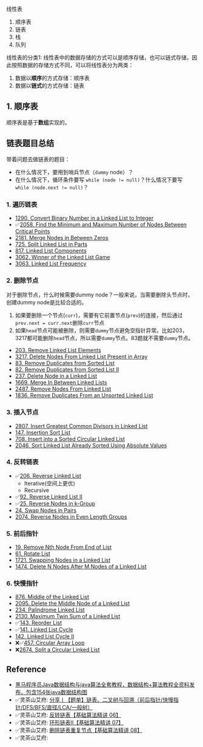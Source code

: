 线性表
1. 顺序表
2. 链表
3. 栈
4. 队列

线性表的分类1: 线性表中的数据存储的方式可以是顺序存储，也可以链式存储，因此按照数据的存储方式不同，可以将线性表分为两类：
1. 数据以**顺序**的方式存储：顺序表
2. 数据以**链式**的方式存储：链表

## 1. 顺序表
顺序表是基于**数组**实现的。


## 链表题目总结
带着问题去做链表的题目：
* 在什么情况下，要用到哨兵节点（`dummy` node）？
* 在什么情况下，循环条件要写 `while (node != null)`？什么情况下要写 `while (node.next != null)`？


### 1. 遍历链表
* [1290. Convert Binary Number in a Linked List to Integer](https://leetcode.com/problems/convert-binary-number-in-a-linked-list-to-integer/description/)
* ✅[2058. Find the Minimum and Maximum Number of Nodes Between Critical Points](https://leetcode.com/problems/find-the-minimum-and-maximum-number-of-nodes-between-critical-points/description/)
* [2181. Merge Nodes in Between Zeros](https://leetcode.com/problems/merge-nodes-in-between-zeros/description/)
* [725. Split Linked List in Parts](https://leetcode.com/problems/split-linked-list-in-parts/description/)
* [817. Linked List Components](https://leetcode.com/problems/linked-list-components/description/)
* [3062. Winner of the Linked List Game](https://leetcode.com/problems/winner-of-the-linked-list-game/description/)
* [3063. Linked List Frequency](https://leetcode.com/problems/linked-list-frequency/description/)


### 2. 删除节点
对于删除节点，什么时候需要dummy node？一般来说，当需要删除头节点时，创建dummy node是比较合适的。

1. 如果要删除一个节点(`curr`)，需要有它前置节点(`prev`)的连接，然后通过 `prev.next = curr.next`删除`curr`节点
2. 如果`head`节点可能被删除，则需要`dummy`节点避免空指针异常。比如203，3217都可能删除`head`节点，所以需要`dummy`节点。83题就不需要`dummy`节点。

* [203. Remove Linked List Elements](https://leetcode.com/problems/remove-linked-list-elements/description/)
* [3217. Delete Nodes From Linked List Present in Array](https://leetcode.com/problems/delete-nodes-from-linked-list-present-in-array/description/)
* [83. Remove Duplicates from Sorted List](https://leetcode.com/problems/remove-duplicates-from-sorted-list/description/)
* [82. Remove Duplicates from Sorted List II](https://leetcode.com/problems/remove-duplicates-from-sorted-list-ii/description/)
* [237. Delete Node in a Linked List](https://leetcode.com/problems/delete-node-in-a-linked-list/description/)
* [1669. Merge In Between Linked Lists](https://leetcode.com/problems/merge-in-between-linked-lists/description/)
* [2487. Remove Nodes From Linked List](https://leetcode.com/problems/remove-nodes-from-linked-list/description/)
* [1836. Remove Duplicates From an Unsorted Linked List](https://leetcode.com/problems/remove-duplicates-from-an-unsorted-linked-list/description/)


### 3. 插入节点
* [2807. Insert Greatest Common Divisors in Linked List](https://leetcode.com/problems/insert-greatest-common-divisors-in-linked-list/description/)
* [147. Insertion Sort List](https://leetcode.com/problems/insertion-sort-list/description/)
* [708. Insert into a Sorted Circular Linked List](https://leetcode.com/problems/insert-into-a-sorted-circular-linked-list/description/)
* [2046. Sort Linked List Already Sorted Using Absolute Values](https://leetcode.com/problems/sort-linked-list-already-sorted-using-absolute-values/description/)


### 4. 反转链表
* ✅[206. Reverse Linked List](https://leetcode.com/problems/reverse-linked-list/description/)
  * Iterative(空间上更优)
  * Recursive
* ✅[92. Reverse Linked List II](https://leetcode.com/problems/reverse-linked-list-ii/description/)
* ✅[25. Reverse Nodes in k-Group](https://leetcode.com/problems/reverse-nodes-in-k-group/description/)
* [24. Swap Nodes in Pairs](https://leetcode.com/problems/swap-nodes-in-pairs/description/)
* [2074. Reverse Nodes in Even Length Groups](https://leetcode.com/problems/reverse-nodes-in-even-length-groups/description/)


### 5. 前后指针
* [19. Remove Nth Node From End of List](https://leetcode.com/problems/remove-nth-node-from-end-of-list/)
* [61. Rotate List](https://leetcode.com/problems/rotate-list/description/)
* [1721. Swapping Nodes in a Linked List](https://leetcode.com/problems/swapping-nodes-in-a-linked-list/description/)
* [1474. Delete N Nodes After M Nodes of a Linked List](https://leetcode.com/problems/delete-n-nodes-after-m-nodes-of-a-linked-list/description/)


### 6. 快慢指针
* [876. Middle of the Linked List](https://leetcode.com/problems/middle-of-the-linked-list/)
* [2095. Delete the Middle Node of a Linked List](https://leetcode.com/problems/delete-the-middle-node-of-a-linked-list/description/)
* [234. Palindrome Linked List](https://leetcode.com/problems/palindrome-linked-list/)
* [2130. Maximum Twin Sum of a Linked List](https://leetcode.com/problems/maximum-twin-sum-of-a-linked-list/description/)
* ✅[143. Reorder List](https://leetcode.com/problems/reorder-list/description/)
* ✅[141. Linked List Cycle](https://leetcode.com/problems/linked-list-cycle/description/)
* [142. Linked List Cycle II](https://leetcode.com/problems/linked-list-cycle-ii/)
* ❌✅[457. Circular Array Loop](https://leetcode.com/problems/circular-array-loop/description/)
* ❌[2674. Split a Circular Linked List](https://leetcode.com/problems/split-a-circular-linked-list/description/)

## Reference
* [黑马程序员Java数据结构与java算法全套教程，数据结构+算法教程全资料发布，包含154张java数据结构图](https://www.bilibili.com/video/BV1iJ411E7xW?spm_id_from=333.788.videopod.episodes&vd_source=bd5e1cdd20d83feef8e77a781b33f083&p=38)
* ✅灵茶山艾府: [分享丨【题单】链表、二叉树与回溯（前后指针/快慢指针/DFS/BFS/直径/LCA/一般树）](https://leetcode.cn/discuss/post/K0n2gO/)
* ✅灵茶山艾府: [反转链表【基础算法精讲 06】](https://www.bilibili.com/video/BV1sd4y1x7KN/)
* ✅灵茶山艾府: [环形链表II【基础算法精讲 07】](https://www.bilibili.com/video/BV1KG4y1G7cu?vd_source=bd5e1cdd20d83feef8e77a781b33f083&spm_id_from=333.788.videopod.sections)
* ✅灵茶山艾府: [删除链表重复节点【基础算法精讲 08】](https://www.bilibili.com/video/BV1VP4y1Q71e/?vd_source=bd5e1cdd20d83feef8e77a781b33f083)
* ✅灵茶山艾府: 
